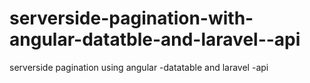 # serverside-pagination-with-angular-datatble-and-laravel--api
serverside pagination using angular -datatable and laravel -api
